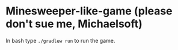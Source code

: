 # Minesweeper-like-game (please don't sue me, Michaelsoft)

In bash type `./gradlew run` to run the game.